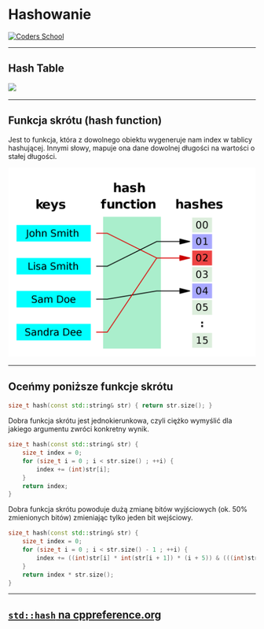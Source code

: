 <!-- .slide: data-background="#111111" -->

# Hashowanie

<a href="https://coders.school">
    <img width="500" src="../img/coders_school_logo.png" alt="Coders School" class="plain">
</a>

___

## Hash Table

<img src="../img/chainedHashing.png" class="r-stretch">

___

## Funkcja skrótu (hash function)

Jest to funkcja, która z dowolnego obiektu wygeneruje nam index w tablicy hashującej. Innymi słowy, mapuje ona dane dowolnej długości na wartości o stałej długości.

<img src="../img/hash-function.png" class="r-stretch">

___
<!-- .slide: style="font-size: 0.8em" -->
## Oceńmy poniższe funkcje skrótu

```cpp
size_t hash(const std::string& str) { return str.size(); }
```
<!-- .element: class="fragment fade-in" -->

Dobra funkcja skrótu jest jednokierunkowa, czyli ciężko wymyślić dla jakiego argumentu zwróci konkretny wynik.
<!-- .element: class="fragment fade-in" -->

```cpp
size_t hash(const std::string& str) {
    size_t index = 0;
    for (size_t i = 0 ; i < str.size() ; ++i) {
        index += (int)str[i];
    }
    return index;
}
```
<!-- .element: class="fragment fade-in" -->

Dobra funkcja skrótu powoduje dużą zmianę bitów wyjściowych (ok. 50% zmienionych bitów) zmieniając tylko jeden bit wejściowy.
<!-- .element: class="fragment fade-in" -->

```cpp
size_t hash(const std::string& str) {
    size_t index = 0;
    for (size_t i = 0 ; i < str.size() - 1 ; ++i) {
        index += ((int)str[i] * int(str[i + 1]) * (i + 5)) & (((int)str[i] + int(str[i + 1]) * i * i));
    }
    return index * str.size();
}
```
<!-- .element: class="fragment fade-in" -->

___

## [`std::hash` na cppreference.org](https://en.cppreference.com/w/cpp/utility/hash)
